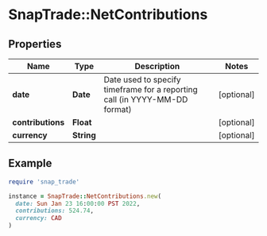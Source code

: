 # SnapTrade::NetContributions

## Properties

| Name | Type | Description | Notes |
| ---- | ---- | ----------- | ----- |
| **date** | **Date** | Date used to specify timeframe for a reporting call (in YYYY-MM-DD format) | [optional] |
| **contributions** | **Float** |  | [optional] |
| **currency** | **String** |  | [optional] |

## Example

```ruby
require 'snap_trade'

instance = SnapTrade::NetContributions.new(
  date: Sun Jan 23 16:00:00 PST 2022,
  contributions: 524.74,
  currency: CAD
)
```

